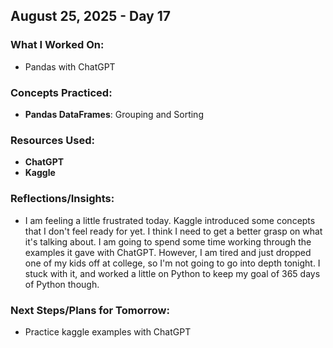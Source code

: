 ## August 25, 2025 - Day 17

### What I Worked On:  
- Pandas with ChatGPT

### Concepts Practiced:  
- **Pandas DataFrames**: Grouping and Sorting
          
### Resources Used:  
- **ChatGPT**
- **Kaggle**

### Reflections/Insights:
-   I am feeling a little frustrated today. Kaggle introduced some concepts that I don't feel ready for yet. I think I need to get a better grasp on what it's talking about. I am going to spend some time working through the examples it gave with ChatGPT. However, I am tired and just dropped one of my kids off at college, so I'm not going to go into depth tonight. I stuck with it, and worked a little on Python to keep my goal of 365 days of Python though.
  
### Next Steps/Plans for Tomorrow: 
- Practice kaggle examples with ChatGPT




